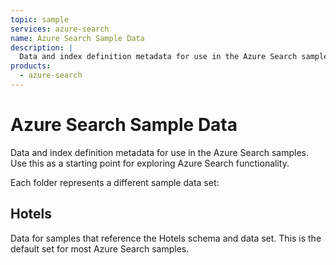 ```yaml
---
topic: sample
services: azure-search
name: Azure Search Sample Data
description: |
  Data and index definition metadata for use in the Azure Search samples.
products:
  - azure-search
---
```


# Azure Search Sample Data

Data and index definition metadata for use in the Azure Search samples.  Use this as a starting point for exploring Azure Search functionality.

Each folder represents a different sample data set:

## Hotels

Data for samples that reference the Hotels schema and data set.  This is the default set for most Azure Search samples. 
